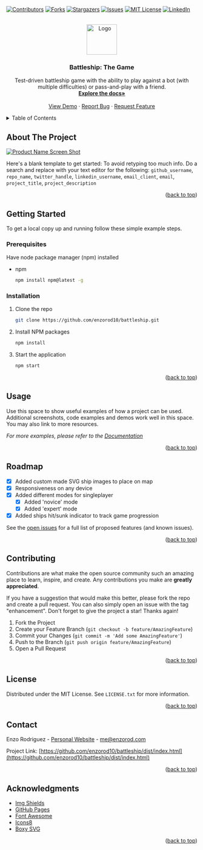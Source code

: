 <a name="readme-top"></a>

[![Contributors][contributors-shield]][contributors-url]
[![Forks][forks-shield]][forks-url]
[![Stargazers][stars-shield]][stars-url]
[![Issues][issues-shield]][issues-url]
[![MIT License][license-shield]][license-url]
[![LinkedIn][linkedin-shield]][linkedin-url]

<!-- PROJECT LOGO -->
<br />
<div align="center">
  <a href="https://github.com/enzorod10/battleship">
    <img src="images/logo.png" alt="Logo" width="80" height="80">
  </a>

<h3 align="center">Battleship: The Game</h3>

  <p align="center">
    Test-driven battleship game with the ability to play against a bot (with multiple difficulties) or pass-and-play with a friend.
    <br />
    <a href="https://github.com/enzorod10/battleship"><strong>Explore the docs»</strong></a>
    <br />
    <br />
    <a href="https://enzorod10.github.io/battleship/dist/index.html">View Demo</a>
    ·
    <a href="https://github.com/enzorod10/battleship/issues">Report Bug</a>
    ·
    <a href="https://github.com/enzorod10/battleship/issues">Request Feature</a>
  </p>
</div>

<!-- TABLE OF CONTENTS -->
<details>
  <summary>Table of Contents</summary>
  <ol>
    <li>
      <a href="#about-the-project">About The Project</a>
    </li>
    <li>
      <a href="#getting-started">Getting Started</a>
      <ul>
        <li><a href="#prerequisites">Prerequisites</a></li>
        <li><a href="#installation">Installation</a></li>
      </ul>
    </li>
    <li><a href="#usage">Usage</a></li>
    <li><a href="#roadmap">Roadmap</a></li>
    <li><a href="#contributing">Contributing</a></li>
    <li><a href="#license">License</a></li>
    <li><a href="#contact">Contact</a></li>
    <li><a href="#acknowledgments">Acknowledgments</a></li>
  </ol>
</details>



<!-- ABOUT THE PROJECT -->
## About The Project

[![Product Name Screen Shot][product-screenshot]](https://example.com)

Here's a blank template to get started: To avoid retyping too much info. Do a search and replace with your text editor for the following: `github_username`, `repo_name`, `twitter_handle`, `linkedin_username`, `email_client`, `email`, `project_title`, `project_description`

<p align="right">(<a href="#readme-top">back to top</a>)</p>


<!-- GETTING STARTED -->
## Getting Started

To get a local copy up and running follow these simple example steps.

### Prerequisites

Have node package manager (npm) installed
* npm
  ```sh
  npm install npm@latest -g
  ```

### Installation

1. Clone the repo
   ```sh
   git clone https://github.com/enzorod10/battleship.git
   ```
2. Install NPM packages
   ```sh
   npm install
   ```
3. Start the application
   ```sh
   npm start
   ```

<p align="right">(<a href="#readme-top">back to top</a>)</p>



<!-- USAGE EXAMPLES -->
## Usage

Use this space to show useful examples of how a project can be used. Additional screenshots, code examples and demos work well in this space. You may also link to more resources.

_For more examples, please refer to the [Documentation](https://github.com/enzorod10/battleship.git)_

<p align="right">(<a href="#readme-top">back to top</a>)</p>



<!-- ROADMAP -->
## Roadmap

- [x] Added custom made SVG ship images to place on map
- [x] Responsiveness on any device
- [x] Added different modes for singleplayer
  - [x] Added 'novice' mode
  - [x] Added 'expert' mode
- [x] Added ships hit/sunk indicator to track game progression

See the [open issues](https://github.com/enzorod10/battleship/issues) for a full list of proposed features (and known issues).

<p align="right">(<a href="#readme-top">back to top</a>)</p>



<!-- CONTRIBUTING -->
## Contributing

Contributions are what make the open source community such an amazing place to learn, inspire, and create. Any contributions you make are **greatly appreciated**.

If you have a suggestion that would make this better, please fork the repo and create a pull request. You can also simply open an issue with the tag "enhancement".
Don't forget to give the project a star! Thanks again!

1. Fork the Project
2. Create your Feature Branch (`git checkout -b feature/AmazingFeature`)
3. Commit your Changes (`git commit -m 'Add some AmazingFeature'`)
4. Push to the Branch (`git push origin feature/AmazingFeature`)
5. Open a Pull Request

<p align="right">(<a href="#readme-top">back to top</a>)</p>



<!-- LICENSE -->
## License

Distributed under the MIT License. See `LICENSE.txt` for more information.

<p align="right">(<a href="#readme-top">back to top</a>)</p>



<!-- CONTACT -->
## Contact

Enzo Rodriguez - [Personal Website](https://enzorod.com) - me@enzorod.com

Project Link: [https://github.com/enzorod10/battleship/dist/index.html](https://github.com/enzorod10/battleship/dist/index.html)

<p align="right">(<a href="#readme-top">back to top</a>)</p>



<!-- ACKNOWLEDGMENTS -->
## Acknowledgments

* [Img Shields](https://shields.io)
* [GitHub Pages](https://pages.github.com)
* [Font Awesome](https://fontawesome.com)
* [Icons8](https://icons8.com/)
* [Boxy SVG](https://boxy-svg.com/)

<p align="right">(<a href="#readme-top">back to top</a>)</p>



<!-- MARKDOWN LINKS & IMAGES -->
<!-- https://www.markdownguide.org/basic-syntax/#reference-style-links -->
[contributors-shield]: https://img.shields.io/github/contributors/enzorod10/battleship.svg?style=for-the-badge
[contributors-url]: https://github.com/enzorod10/battleship/graphs/contributors
[forks-shield]: https://img.shields.io/github/forks/enzorod10/battleship.svg?style=for-the-badge
[forks-url]: https://github.com/enzorod10/battleship/network/members
[stars-shield]: https://img.shields.io/github/stars/enzorod10/battleship.svg?style=for-the-badge
[stars-url]: https://github.com/enzorod10/battleship/stargazers
[issues-shield]: https://img.shields.io/github/issues/enzorod10/battleship.svg?style=for-the-badge
[issues-url]: https://github.com/enzorod10/battleship/issues
[license-shield]: https://img.shields.io/github/license/enzorod10/battleship.svg?style=for-the-badge
[license-url]: https://github.com/enzorod10/battleship/blob/main/LICENSE
[linkedin-shield]: https://img.shields.io/badge/-LinkedIn-black.svg?style=for-the-badge&logo=linkedin&colorB=555
[linkedin-url]: https://linkedin.com/in/enzo-rod
[product-screenshot]: images/screenshot.png
